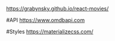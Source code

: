 https://grabynsky.github.io/react-movies/

#API
https://www.omdbapi.com

#Styles
https://materializecss.com/ 
